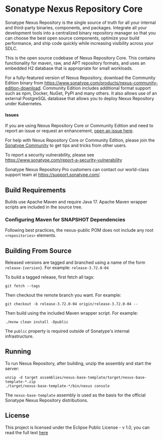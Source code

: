 <!--

    Sonatype Nexus (TM) Open Source Version
    Copyright (c) 2008-present Sonatype, Inc.
    All rights reserved. Includes the third-party code listed at http://links.sonatype.com/products/nexus/oss/attributions.

    This program and the accompanying materials are made available under the terms of the Eclipse Public License Version 1.0,
    which accompanies this distribution and is available at http://www.eclipse.org/legal/epl-v10.html.

    Sonatype Nexus (TM) Professional Version is available from Sonatype, Inc. "Sonatype" and "Sonatype Nexus" are trademarks
    of Sonatype, Inc. Apache Maven is a trademark of the Apache Software Foundation. M2eclipse is a trademark of the
    Eclipse Foundation. All other trademarks are the property of their respective owners.

-->
# Sonatype Nexus Repository Core

Sonatype Nexus Repository is the single source of truth for all your internal and third-party binaries, components, and packages. Integrate all your development tools into a centralized binary repository manager so that you can choose the best open source components, optimize your build performance, and ship code quickly while increasing visibility across your SDLC.

This is the open source codebase of Nexus Repository Core. This contains functionality for maven, raw, and APT repository formats, and uses an embedded H2 database that is appropriate for small workloads.

For a fully-featured version of Nexus Repository, download the Community Edition binary from https://www.sonatype.com/products/nexus-community-edition-download. Community Edition includes additional format support such as npm, Docker, NuGet, PyPI and many others. It also allows use of an external PostgreSQL database that allows you to deploy Nexus Repository under Kubernetes.

#### Issues

If you are using Nexus Repository Core or Community Edition and need to report an issue or request an enhancement, [open an issue here](https://github.com/sonatype/nexus-public/issues).

For help with Nexus Repository Core or Community Edition, please join the [Sonatype Community](https://community.sonatype.com/) to get tips and tricks from other users.

To report a security vulnerability, please see https://www.sonatype.com/report-a-security-vulnerability

Sonatype Nexus Repository Pro customers can contact our world-class support team at https://support.sonatype.com/.
 
## Build Requirements

Builds use Apache Maven and require Java 17. Apache Maven wrapper scripts are included in the source tree.

### Configuring Maven for SNAPSHOT Dependencies

Following best practices, the nexus-public POM does not include any root `<repositories>` elements.

## Building From Source

Released versions are tagged and branched using a name of the form `release-{version}`. For example: `release-3.72.0-04`

To build a tagged release, first fetch all tags:

```shell
git fetch --tags
```

Then checkout the remote branch you want. For example:

```shell
git checkout -b release-3.72.0-04 origin/release-3.72.0-04 --
```

Then build using the included Maven wrapper script. For example:

```shell
./mvnw clean install -Dpublic
```

The `public` property is required outside of Sonatype's internal infrastructure.

## Running

To run Nexus Repository, after building, unzip the assembly and start the server:

    unzip -d target assemblies/nexus-base-template/target/nexus-base-template-*.zip
    ./target/nexus-base-template-*/bin/nexus console

The `nexus-base-template` assembly is used as the basis for the official Sonatype Nexus Repository distributions.

## License

This project is licensed under the Eclipse Public License - v 1.0, you can read the full text [here](LICENSE.txt)
